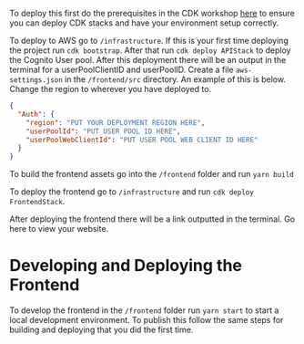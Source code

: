 To deploy this first do the prerequisites in the CDK workshop [here](https://cdkworkshop.com/) to ensure you can deploy CDK stacks and have your environment setup correctly.

To deploy to AWS go to `/infrastructure`. If this is your first time deploying the project run `cdk bootstrap`. After that run `cdk deploy APIStack` to deploy the Cognito User pool. After this deployment there will be an output in the terminal for a userPoolClientID and userPoolID. Create a file `aws-settings.json` in the `/frontend/src` directory. An example of this is below. Change the region to wherever you have deployed to.

```json
{
  "Auth": {
    "region": "PUT YOUR DEPLOYMENT REGION HERE",
    "userPoolId": "PUT USER POOL ID HERE",
    "userPoolWebClientId": "PUT USER POOL WEB CLIENT ID HERE"
  }
}
```

To build the frontend assets go into the `/frontend` folder and run `yarn build`

To deploy the frontend go to `/infrastructure` and run `cdk deploy FrontendStack`.

After deploying the frontend there will be a link outputted in the terminal. Go here to view your website.

# Developing and Deploying the Frontend

To develop the frontend in the `/frontend` folder run `yarn start` to start a local development environment. To publish this follow the same steps for building and deploying that you did the first time.
